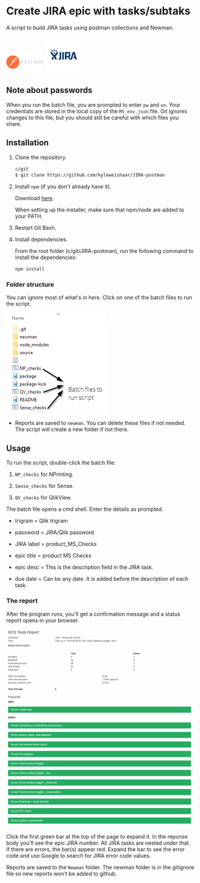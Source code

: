 # Create JIRA epic with tasks/subtaks

A script to build JIRA tasks using postman collections and Newman.

<img src="source/images/postman.png" display="inline-block" width="100px" height="auto">
<img src="source/images/jira.png" display="inline-block" width="100px" height="auto">

## Note about passwords

When you run the batch file, you are prompted to enter `pw` and `un`. Your credentials are stored in the local copy of the `MS_env.json` file. Git ignores changes to this file, but you should still be careful with which files you share.

## Installation

1. Clone the repository.

    ```bash
    c/git
    $ git clone https://github.com/kyleweishaar/JIRA-postman
    ```

1. Install `npm` (if you don't already have it).

    Download [here](https://www.npmjs.com/get-npm).
    
    When setting up the installer, make sure that npm/node are added to your PATH.
    
1. Restart Git Bash.

1. Install dependencies.

    From the root folder (c/git/JIRA-postman), run the following command to install the dependencies:

    ```bash
    npm install
    ```

### Folder structure

You can ignore most of what's in here. Click on one of the batch files to run the script.

![folder](source/images/folders.png)

- Reports are saved to `newman`. You can delete these files if not needed. The script will create a new folder if not there.

## Usage

To run the script, double-click the batch file:

1. `NP_checks` for NPrinting.

1. `Sense_checks` for Sense.

1. `QV_checks` for QlikView.

The batch file opens a cmd shell. Enter the details as prompted.

- trigram = Qlik trigram

- password = JIRA/Qlik password

- JIRA label = product_MS_Checks

- epic title = product MS Checks

- epic desc = This is the description field in the JIRA task.

- due date = Can be any date. It is added before the description of each task.

### The report

After the program runs, you'll get a confirmation message and a status report opens in your browser.

![report](source/images/report.png)

Click the first green bar at the top of the page to expand it. In the reponse body you'll see the epic JIRA number. All JIRA tasks are nested under that. If there are errors, the bar(s) appear red. Expand the bar to see the error code and use Google to search for JIRA error code values.

Reports are saved to the `Newman` folder. The newman folder is in the gitignore file so new reports won't be added to github.
